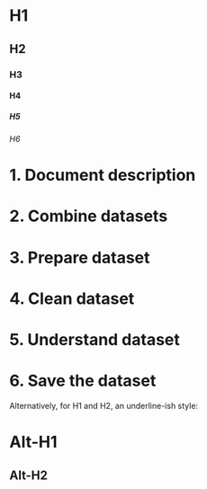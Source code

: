 # H1
## H2
### H3
#### H4
##### H5
###### H6

# 1. Document description
# 2. Combine datasets
# 3. Prepare dataset
# 4. Clean dataset
# 5. Understand dataset
# 6. Save the dataset



Alternatively, for H1 and H2, an underline-ish style:

Alt-H1
======

Alt-H2
------

